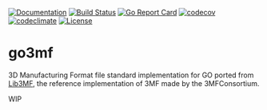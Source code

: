 [![Documentation](https://godoc.org/github.com/qmuntal/go3mf?status.svg)](https://godoc.org/github.com/qmuntal/go3mf)
[![Build Status](https://travis-ci.org/qmuntal/go3mf.svg?branch=master)](https://travis-ci.org/qmuntal/go3mf)
[![Go Report Card](https://goreportcard.com/badge/github.com/qmuntal/go3mf)](https://goreportcard.com/report/github.com/qmuntal/go3mf)
[![codecov](https://coveralls.io/repos/github/qmuntal/go3mf/badge.svg)](https://coveralls.io/github/qmuntal/go3mf?branch=master)
[![codeclimate](https://codeclimate.com/github/qmuntal/go3mf/badges/gpa.svg)](https://codeclimate.com/github/qmuntal/go3mf)
[![License](https://img.shields.io/badge/License-Apache%202.0-blue.svg)](https://opensource.org/licenses/Apache-2.0)

# go3mf
3D Manufacturing Format file standard implementation for GO ported from [Lib3MF](https://github.com/3MFConsortium/lib3mf), the reference implementation of 3MF made by the 3MFConsortium.

WIP

